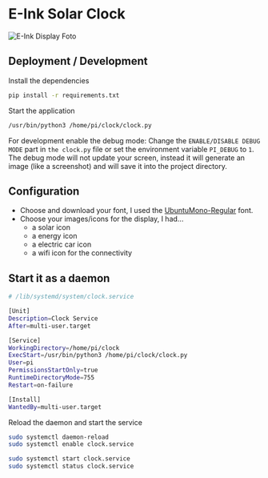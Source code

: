 # E-Ink Solar Clock

![E-Ink Display Foto](https://secanis-public-storage.s3.nl-ams.scw.cloud/staticweb/3c75a64be78c63a6a776aea2664d07e6/rpi-eink-display_6.jpg)

## Deployment / Development

Install the dependencies
```bash
pip install -r requirements.txt
```

Start the application
```bash
/usr/bin/python3 /home/pi/clock/clock.py
```

For development enable the debug mode: 
Change the `ENABLE/DISABLE DEBUG MODE` part in `the clock.py` file or set the environment variable `PI_DEBUG` to `1`.
The debug mode will not update your screen, instead it will generate an image (like a screenshot) and will save it into the project directory.

## Configuration

- Choose and download your font, I used the [UbuntuMono-Regular](https://fonts.google.com/specimen/Ubuntu+Mono) font.
- Choose your images/icons for the display, I had...
  - a solar icon
  - a energy icon
  - a electric car icon
  - a wifi icon for the connectivity

## Start it as a daemon

```bash
# /lib/systemd/system/clock.service

[Unit]
Description=Clock Service
After=multi-user.target

[Service]
WorkingDirectory=/home/pi/clock
ExecStart=/usr/bin/python3 /home/pi/clock/clock.py
User=pi
PermissionsStartOnly=true
RuntimeDirectoryMode=755
Restart=on-failure

[Install]
WantedBy=multi-user.target
```

Reload the daemon and start the service
```bash
sudo systemctl daemon-reload
sudo systemctl enable clock.service

sudo systemctl start clock.service
sudo systemctl status clock.service
```

